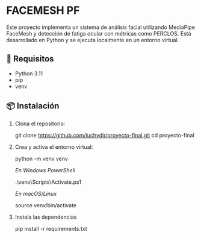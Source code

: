 # FACEMESH PF

Este proyecto implementa un sistema de análisis facial utilizando MediaPipe FaceMesh y detección de fatiga ocular con métricas como PERCLOS. Está desarrollado en Python y se ejecuta localmente en un entorno virtual.

## 🧰 Requisitos

- Python 3.11
- pip
- venv

## 📦 Instalación

1. Clona el repositorio:

    git clone https://github.com/luchydlr/proyecto-final.git
    cd proyecto-final
   
2. Crea y activa el entorno virtual:

    python -m venv venv
   
    _En Windows PowerShell_

   .\venv\Scripts\Activate.ps1

    _En macOS/Linux_

   source venv/bin/activate

4. Instala las dependencias

    pip install -r requirements.txt



